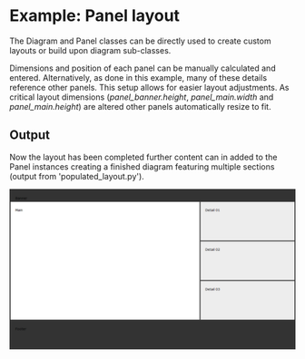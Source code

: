 # Example: Panel layout

The Diagram and Panel classes can be directly used to create custom layouts or build upon diagram sub-classes. 

Dimensions and position of each panel can be manually calculated and entered. Alternatively, as done in this example, many of these details reference other panels. This setup allows for easier layout adjustments. As critical layout dimensions (*panel_banner.height*, *panel_main.width* and *panel_main.height*) are altered other panels automatically resize to fit. 

## Output

Now the layout has been completed further content can in added to the Panel instances creating a finished diagram featuring multiple sections (output from 'populated_layout.py').

![diagram featuring customised panel layout](populated_layout.png)
